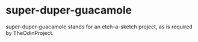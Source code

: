 # super-duper-guacamole

super-duper-guacamole stands for an etch-a-sketch project, as is required by TheOdinProject.
